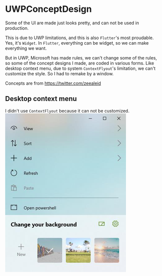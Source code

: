 # UWPConceptDesign

Some of the UI are made just looks pretty, and can not be used in production.

This is due to UWP limitations, and this is also `Flutter`'s most proudable. Yes, it's `Widget`. In `Flutter`, everything can be widget, so we can make everything we want.

But in UWP, Microsoft has made rules, we can't change some of the rules, so some of the concept designs I made, are coded in various forms. Like desktop context menu, due to system `ContextFlyout`'s limitation, we can't customize the style. So I had to remake by a window.

Concepts are from https://twitter.com/zeealeid

## Desktop context menu 

I didn't use `ContextFlyout` because it can not be customized.
![](https://github.com/hupo376787/UWPConceptDesign/blob/master/Screenshots/%E5%BE%AE%E4%BF%A1%E6%88%AA%E5%9B%BE_20200316231749.jpg)
